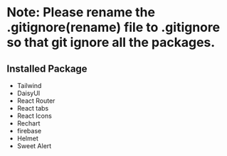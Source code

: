 # Note: Please rename the .gitignore(rename) file to .gitignore so that git ignore all the packages.

## Installed Package

- Tailwind
- DaisyUI
- React Router
- React tabs
- React Icons
- Rechart
- firebase
- Helmet
- Sweet Alert
